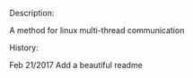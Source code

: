 Description:

A method for linux multi-thread communication

History:

Feb 21/2017
Add a beautiful readme
